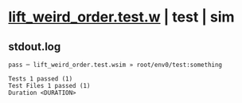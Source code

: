 # [lift_weird_order.test.w](../../../../../examples/tests/valid/lift_weird_order.test.w) | test | sim

## stdout.log
```log
pass ─ lift_weird_order.test.wsim » root/env0/test:something
 
Tests 1 passed (1)
Test Files 1 passed (1)
Duration <DURATION>
```


